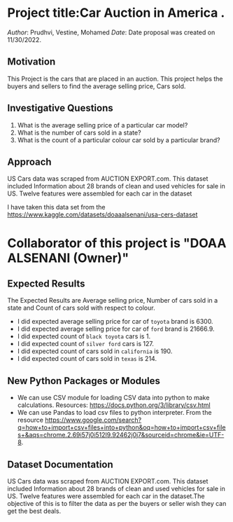 
# Project title:Car Auction in America .

*Author*: Prudhvi, Vestine, Mohamed
*Date*: Date proposal was created on 11/30/2022.


## Motivation
This Project is the cars that are placed in an auction. This project helps the buyers and sellers to find the average selling price, Cars sold.


## Investigative Questions
1. What is the average selling price of a particular car model?
2. What is the number of cars sold in a state?
3. What is the count of a particular colour car sold by a particular brand?

## Approach

US Cars data was scraped from AUCTION EXPORT.com. This dataset included Information about 28 brands of clean and used vehicles for sale in US. Twelve features were assembled for each car in the dataset

I have taken this data set from the  https://www.kaggle.com/datasets/doaaalsenani/usa-cers-dataset

# Collaborator of this project is "DOAA ALSENANI (Owner)"


## Expected Results 
The Expected Results are  Average selling price, Number of cars sold in a state and Count of cars sold with respect to colour.

* I did expected average selling price for car of `toyota` brand is 6300. 
* I did expected average selling price for car of `ford` brand is 21666.9.
* I did expected count of `black toyota` cars is 1.
* I did expected count of `silver ford` cars is 127.
* I did expected count of cars sold in `california` is 190. 
* I did expected count of cars sold in `texas` is 214. 


 
## New Python Packages or Modules

* We can use CSV module for loading CSV data into python to make calculations. Resources: https://docs.python.org/3/library/csv.html
* We can use Pandas to load csv files to python interpreter. From the resource 
https://www.google.com/search?q=how+to+import+csv+files+into+python&oq=how+to+import+csv+files+&aqs=chrome.2.69i57j0i512l9.92462j0j7&sourceid=chrome&ie=UTF-8.

## Dataset Documentation
US Cars data was scraped from AUCTION EXPORT.com. This dataset included Information about 28 brands of clean and used vehicles for sale in US. Twelve features were assembled for each car in the dataset.The objective of this is to filter the data as per the buyers or seller wish they can get the best deals.



